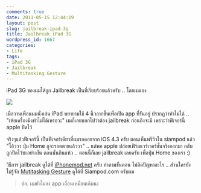 ```yaml
---
comments: true
date: 2011-05-15 12:44:19
layout: post
slug: jailbreak-ipad-3g
title: Jailbreak iPad 3G
wordpress_id: 1667
categories:
- Life
tags:
- iPad 3G
- Jailbreak
- Multitasking Gesture
---
```


iPad 3G ของผมได้ถูก Jailbreak เป็นที่เรียบร้อยแล้วครับ .. โดยผมเอง

![](http://files.armno.in.th/wp-content/gallery/say-hi-ipad-3g/dsc_7699.jpg)

เมื่อวานเพื่อนผมนั่งเล่น iPad พยายามใช้ 4 นิ้วลากขึ้นเพื่อเปิด app ที่รันอยู่ ปรากฏว่าทำไม่ได้ .. "เห้ยเครื่องมึงทำไม่ได้เหรอวะ" ผมก็เลยบอกไปว่าต้อง jailbreak ก่อนถึงจะมี เพราะว่าฟีเจอร์นี้ apple ปิดไว้

จริงๆแล้วฟีเจอร์นี้ เป็นฟีเจอร์เดียวที่ผมรอคอยจาก iOS 4.3 ครับ ตอนเห็นพรีวิวใน siampod แล้ว "โอ้ววว ปุ่ม Home กูจะรอดตายแล้ววว" .. แต่พอ apple ปล่อยเฟิร์มแวร์เวอร์ชั่นจริงออกมา กลับถูกปิดไว้ซะอย่างงั้น ตอนนั้นกินแห้ว .. ตอนนี้ก็เลย jailbreak เลยครับ เพื่อปุ่ม Home ของเรา :)

วิธีการ jailbreak ดูได้ที่ [iPhonemod.net](http://www.iphonemod.net/untethered-jailbreak-ios-4-3-3-by-redsn0w-096rc15.html) ครับ ทำตามขั้นตอน ไม่ติดปัญหาอะไร .. ส่วนใครยังไม่รู้จัก [Mutitasking Gesture](http://www.siampod.com/2011/01/13/multitasking-gestures-4-or-5-fingers-ipad-ios-4-3-b1/) ดูได้ที่ Siampod.com ครับผม

> ปล. ผมยังไม่ลง app เถื่อนเหมือนเดิมนะ
